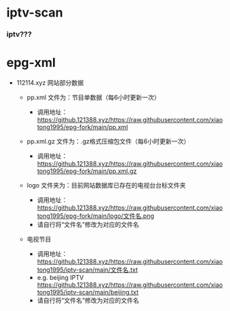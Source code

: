 # iptv-scan
### iptv???
# epg-xml

* 112114.xyz 网站部分数据
  * pp.xml 文件为：节目单数据（每6小时更新一次）
    * 调用地址：<https://github.121388.xyz/https://raw.githubusercontent.com/xiaotong1995/epg-fork/main/pp.xml>
  * pp.xml.gz 文件为：.gz格式压缩包文件（每6小时更新一次）
    * 调用地址：<https://github.121388.xyz/https://raw.githubusercontent.com/xiaotong1995/epg-fork/main/pp.xml.gz>

  * logo 文件夹为：目前网站数据库已存在的电视台台标文件夹
    * 调用地址：<https://github.121388.xyz/https://raw.githubusercontent.com/xiaotong1995/epg-fork/main/logo/文件名.png>
    * 请自行将“文件名”修改为对应的文件名

  * 电视节目
    * 调用地址：<https://github.121388.xyz/https://raw.githubusercontent.com/xiaotong1995/iptv-scan/main/文件名.txt>
    * e.g. beijing IPTV <https://github.121388.xyz/https://raw.githubusercontent.com/xiaotong1995/iptv-scan/main/beijing.txt>
    * 请自行将“文件名”修改为对应的文件名
